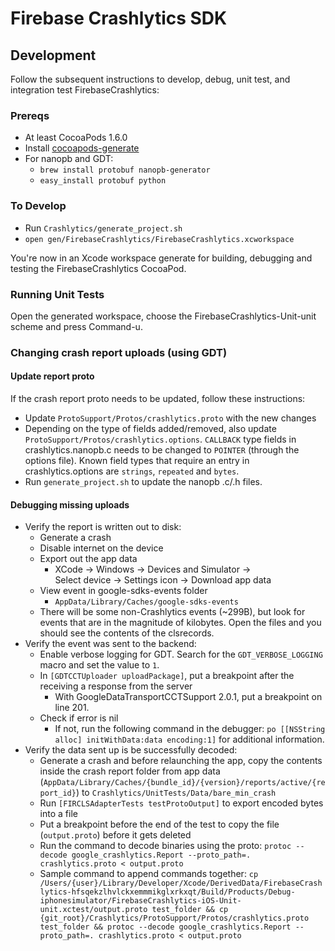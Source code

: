 # Firebase Crashlytics SDK

## Development

Follow the subsequent instructions to develop, debug, unit test, and
integration test FirebaseCrashlytics:

### Prereqs

- At least CocoaPods 1.6.0
- Install [cocoapods-generate](https://github.com/square/cocoapods-generate)
- For nanopb and GDT:
    - `brew install protobuf nanopb-generator`
    - `easy_install protobuf python`

### To Develop

- Run `Crashlytics/generate_project.sh`
- `open gen/FirebaseCrashlytics/FirebaseCrashlytics.xcworkspace`

You're now in an Xcode workspace generate for building, debugging and
testing the FirebaseCrashlytics CocoaPod.

### Running Unit Tests

Open the generated workspace, choose the FirebaseCrashlytics-Unit-unit scheme and press Command-u.

### Changing crash report uploads (using GDT)

#### Update report proto

If the crash report proto needs to be updated, follow these instructions:

- Update `ProtoSupport/Protos/crashlytics.proto` with the new changes
- Depending on the type of fields added/removed, also update `ProtoSupport/Protos/crashlytics.options`.
 `CALLBACK` type fields in crashlytics.nanopb.c needs to be changed to `POINTER`
 (through the options file). Known field types that require an entry in crashlytics.options are
 `strings`, `repeated` and `bytes`.
- Run `generate_project.sh` to update the nanopb .c/.h files.

#### Debugging missing uploads

- Verify the report is written out to disk:
    - Generate a crash
    - Disable internet on the device
    - Export out the app data
        - XCode -> Windows -> Devices and Simulator ->  
        Select device -> Settings icon -> Download app data
    - View event in google-sdks-events folder
        - `AppData/Library/Caches/google-sdks-events`
    - There will be some non-Crashlytics events (~299B), but look for events that are in the magnitude of kilobytes. Open the files and you should see the contents of the clsrecords.
- Verify the event was sent to the backend:
    - Enable verbose logging for GDT. Search for the `GDT_VERBOSE_LOGGING` macro and set the value to `1`.
    - In `[GDTCCTUploader uploadPackage]`, put a breakpoint after the receiving a response from 
    the server
        - With GoogleDataTransportCCTSupport 2.0.1, put a breakpoint on line 201.
    - Check if error is nil
       - If not, run the following command in the debugger: `po [[NSString alloc] initWithData:data encoding:1]`
        for additional information.
- Verify the data sent up is be successfully decoded:
    - Generate a crash and before relaunching the app, copy the contents inside the crash report folder
     from app data (`AppData/Library/Caches/{bundle_id}/{version}/reports/active/{report_id}`) to
      `Crashlytics/UnitTests/Data/bare_min_crash`
    - Run `[FIRCLSAdapterTests testProtoOutput]` to export encoded bytes into a file
    - Put a breakpoint before the end of the test to copy the file (`output.proto`) before it gets 
    deleted
    - Run the command to decode binaries using the proto: `protoc --decode google_crashlytics.Report --proto_path=. crashlytics.proto < output.proto`
    - Sample command to append commands together: `cp /Users/{user}/Library/Developer/Xcode/DerivedData/FirebaseCrashlytics-hfsqekzlhvlckxemmmikglxrkxqt/Build/Products/Debug-iphonesimulator/FirebaseCrashlytics-iOS-Unit-unit.xctest/output.proto test_folder && cp {git_root}/Crashlytics/ProtoSupport/Protos/crashlytics.proto test_folder && protoc --decode google_crashlytics.Report --proto_path=. crashlytics.proto < output.proto`